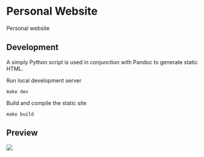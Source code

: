 # Personal Website

Personal website

## Development

A simply Python script is used in conjunction with Pandoc to generate static HTML.

Run local development server

```
make dev
```

Build and compile the static site

```
make build
```

## Preview

![](https://raw.githubusercontent.com/owainlewis/owainlewis.github.io/master/static/images/preview.png)
